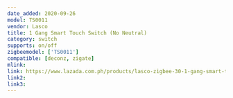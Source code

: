 ```yaml
---
date_added: 2020-09-26
model: TS0011
vendor: Lasco
title: 1 Gang Smart Touch Switch (No Neutral)
category: switch
supports: on/off
zigbeemodel: ['TS0011']
compatible: [deconz, zigate]
mlink: 
link: https://www.lazada.com.ph/products/lasco-zigbee-30-1-gang-smart-touch-light-switch-works-with-amazon-alexa-echo-and-google-home-lasco-zigbee-30-smart-gateway-required-no-neutral-wire-and-capacitors-required-i1112342429-s3847032098.html?mp=1
link2: 
link3: 
---
```

